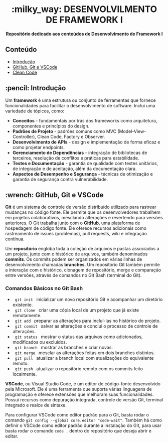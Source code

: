 <h1 align="center"> :milky_way: DESENVOLVILMENTO DE FRAMEWORK I</h1>
<p align="center"><b>Repositório dedicado aos conteúdos de Desenvolvimento de Framework I</b></p>

<h2>Conteúdo</h2>
<ul>
  <li><a href="#1">Introdução</a></li>
  <li><a href="#2">GitHub, Git e VSCode</a></li>
  <li><a href="#3">Clean Code</a></li>
</ul>

<h2 id="1">:pencil: Introdução</h2>
<p>
  Um <b>framework</b> é uma estrutura ou conjunto de ferramentas que fornece funcionalidades para facilitar o desenvolvimento de software. Inclui uma variedade de tópicos, como:
  <ul>
    <li><b>Conceitos</b> - fundamentais por trás dos frameworks como arquitetura, componentes e princípios do design.</li>
    <li><b>Padrões de Projeto</b> - padrões comuns como MVC (Model-View-Controller), Clean Code, Factory e Observer.</li>
    <li><b>Desenvolvimento de APIs</b> - design e implementação de forma eficaz e como projetar endpoints.</li>
    <li><b>Gerenciamento de Dependências</b> - integração de bibliotecas de terceiros, resolução de conflitos e práticas para estabilidade.</li>
    <li><b>Testes e Documentação</b> - garantia de qualidade com testes unitários, de integração e de aceitação, além da documentação clara.</li>
    <li><b>Aspectos de Desempenho e Segurança</b> - técnicas de otimização e garantia de segurança contra vulnerabilidade.</li>
  </ul>
</p>

<h2 id="2">:wrench: GitHub, Git e VSCode</h2>
<p>
  <b>Git</b> é um sistema de controle de versão distribuído utilizado para rastrear mudanças no código fonte. Ele permite que os desenvolvedores trabalhem em projetos colaborativos, mesclando alterações e revertendo para versões anteriores. O Git trabalha junto com o <b>GitHub</b>, uma plataforma de hospedagem de código fonte. Ele oferece recursos adicionais como rastreamento de issues (problemas), pull requests, wiki e integração contínua. 
</p>

<p>
  Um <b>repositório</b> engloba toda a coleção de arquivos e pastas associados a um projeto, junto com o histórico de arquivos, também denominados <b>commits</b>. Os commits podem ser organizados em várias linhas de desenvolvimento chamadas <b>branches</b>. Um repositório Git também permite a interação com o histórico, clonagem de repositório, merge e comparação entre versões, através de comandos no Git Bash (terminal do Git).
</p>

<h3>Comandos Básicos no Git Bash</h3>
<p>
  <ul>
    <li><code> git init </code> inicializar um novo repositório Git e acompanhar um diretório existente.</li>
    <li><code> git clone </code> criar uma cópia local de um projeto que já existe remotamente.</li>
    <li><code> git add </code> preparar as alterações para incluí-las no histórico do projeto.</li>
    <li><code> git commit </code> salvar as alterações e conclui o processo de controle de alterações.</li>
    <li><code> git status </code> mostrar o status das arquivos como adicionados, modificados ou excluídos.</li>
    <li><code> git branch </code> mostrar as branches e criar novas.</li>
    <li><code> git merge </code> mesclar as alterações feitas em dois branches distintos.</li>
    <li><code> git pull </code> atualizar a branch local com atualizações do equivalente remoto.</li>
    <li><code> git push </code> atualizar o repositório remoto com os commits feito localmente.</li>
  </ul>
</p>

<p>
  <b>VSCode</b>, ou Visual Studio Code, é um editor de código-fonte desenvolvido pela Microsoft. Ele é uma ferramenta que suporta várias linguagens de programação e oferece extensões que melhoram suas funcionalidades. Possui recursos como depuração integrada, controle de versão Git, terminal integrado e realce de sintaxe. 
</p>
<p>
  Para configurar VSCode como editor padrão para o Git, basta rodar o comando <code>git config --global core.editor "code-wait"</code>. Também há como definir o VSCode como editor padrão durante a instalação do Git, para usar basta rodar o comando <code>code .</code> dentro do repositório que deseja abrir e editar.
</p>
